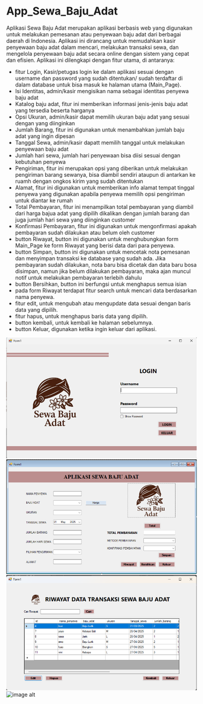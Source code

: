 # App_Sewa_Baju_Adat
Aplikasi Sewa Baju Adat merupakan aplikasi berbasis web yang digunakan untuk melakukan pemesanan atau penyewaan baju adat dari berbagai daerah di Indonesia. Aplikasi ini dirancang untuk memudahkan kasir penyewaan baju adat dalam mencari, melakukan transaksi sewa, dan mengelola penyewaan baju adat secara online dengan sistem yang cepat dan efisien.
Aplikasi ini dilengkapi dengan fitur utama, di antaranya:
- fitur Login, Kasir/petugas login ke dalam aplikasi sesuai dengan username dan password yang sudah ditentukan/ sudah terdaftar di dalam database untuk bisa masuk ke halaman utama (Main_Page).
- Isi Identitas, admin/kasir mengisikan nama sebagai identitas penyewa baju adat
- Katalog baju adat, fitur ini memberikan informasi jenis-jenis baju adat yang tersedia beserta harganya
- Opsi Ukuran, admin/kasir dapat memilih ukuran baju adat yang sesuai dengan yang diinginkan
- Jumlah Barang, fitur ini digunakan untuk menambahkan jumlah baju adat yang ingin dipesan
- Tanggal Sewa, admin/kasir dapatt memilih tanggal untuk melakukan penyewaan baju adat
- Jumlah hari sewa, jumlah hari penyewaan bisa diisi sesuai dengan kebutuhan penyewa
- Pengiriman, fitur ini merupakan opsi yang diberikan untuk melakukan pengiriman barang sewanya, bisa diambil sendiri ataupun di antarkan ke ruamh dengan ongkos kirim yang sudah ditentukan
- Alamat, fitur ini digunakan untuk memberikan info alamat tempat tinggal penyewa yang digunakan apabila penyewa memilih opsi pengiriman untuk diantar ke rumah
- Total Pembayaran, fitur ini menampilkan total pembayaran yang diambil dari harga bajua adat yang dipilih dikalikan dengan jumlah barang dan juga jumlah hari sewa yang diinginkan customer
- Konfirmasi Pembayaran, fitur ini digunakan untuk mengonfirmasi apakah pembayaran sudah dilakukan atau belum oleh customer
- button Riwayat, button ini digunakan untuk menghubungkan form Main_Page ke form Riwayat yang berisi data dari para penyewa.
- button Simpan, button ini digunakan untuk mencetak nota pemesanan dan menyimpan transaksi ke database yang sudah ada. Jika pembayaran sudah dilakukan, nota baru bisa dicetak dan data baru bosa disimpan, namun jika belum dilakukan pembayaran, maka ajan muncul notif untuk melakukan pembayaran terlebih dahulu
- button Bersihkan, button ini berfungsi untuk menghapus semua isian
- pada form Riwayat terdapat fitur search untuk mencari data berdasarkan nama penyewa.
- fitur edit, untuk mengubah atau mengupdate data sesuai dengan baris data yang dipilih.
- fitur hapus, untuk menghapus baris data yang dipilih.
- button kembali, untuk kembali ke halaman sebelumnya.
- button Keluar, digunakan ketika ingin keluar dari aplikasi.

![image alt](https://github.com/FirmaNahwaFirdaus/App_Sewa_Baju_Adat/blob/2db9ea961e045226c85aaafd87e94b0765a4b23f/Screenshot%202025-05-01%20190731.png?raw=true)
![image alt](https://github.com/FirmaNahwaFirdaus/App_Sewa_Baju_Adat/blob/7bd455a8f2e549e36bf20618c683f18a3f5e79f5/Screenshot%202025-05-01%20134146.png?raw=true)
![image alt](https://github.com/FirmaNahwaFirdaus/App_Sewa_Baju_Adat/blob/619bb22a583e418e586a57a20856fe73dc5ecea9/Screenshot%202025-04-27%20213045.png?raw=true)
![image alt](?raw=true)

